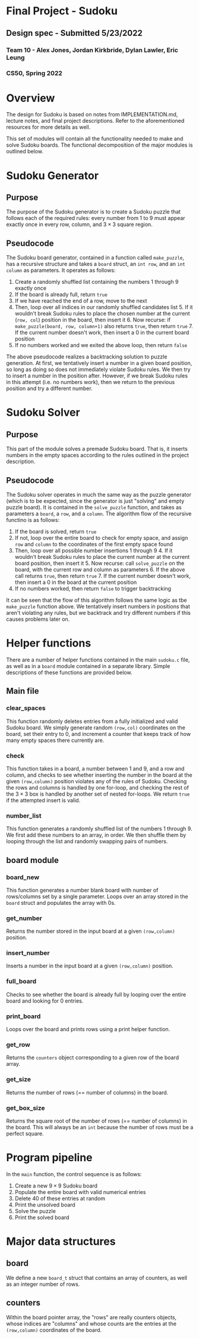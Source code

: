 # Final Project - Sudoku
## Design spec - Submitted 5/23/2022
### Team 10 - Alex Jones, Jordan Kirkbride, Dylan Lawler, Eric Leung
### CS50, Spring 2022

# Overview
The design for Sudoku is based on notes from IMPLEMENTATION.md, lecture notes, 
and final project descriptions. Refer to the aforementioned resources for more details as well.

This set of modules will contain all the functionality needed to make and solve Sudoku boards. The functional decomposition of the major modules is outlined below.

# Sudoku Generator

## Purpose
The purpose of the Sudoku generator is to create a Sudoku puzzle that follows each of the required rules: every number from $1$ to $9$ must appear exactly once in every row, column, and $3 \times 3$ square region.

## Pseudocode
The Sudoku board generator, contained in a function called `make_puzzle`, has a recursive structure and takes a `board` struct, an `int row`, and an `int column` as parameters. It operates as follows:

1. Create a randomly shuffled list containing the numbers $1$ through $9$ exactly once
2. If the board is already full, return `true`
3. If we have reached the end of a row, move to the next
4. Then, loop over all indices in our randomly shuffled candidates list
    5. If it wouldn't break Sudoku rules to place the chosen number at the current (`row, col`) position in the board, then insert it
    6. Now recurse: if `make_puzzle(board, row, column+1)` also returns `true`, then return `true`
    7. If the current number doesn't work, then insert a $0$ in the current board position
8. If no numbers worked and we exited the above loop, then return `false`

The above pseudocode realizes a backtracking solution to puzzle generation. At first, we tentatively insert a number in a given board position, so long as doing so does not immediately violate Sudoku rules. We then try to insert a number in the position after. However, if we break Sudoku rules in this attempt (i.e. no numbers work), then we return to the previous position and try a different number.

# Sudoku Solver

## Purpose
This part of the module solves a premade Sudoku board. That is, it inserts numbers in the empty spaces according to the rules outlined in the project description.

## Pseudocode
The Sudoku solver operates in much the same way as the puzzle generator (which is to be expected, since the generator is just "solving" and empty puzzle board). It is contained in the `solve_puzzle` function, and takes as parameters a `board`, a `row`, and a `column`. The algorithm flow of the recursive functino is as follows:

1. If the board is solved, return `true`
2. If not, loop over the entire board to check for empty space, and assign `row` and `column` to the coordinates of the first empty space found
3. Then, loop over all possible number insertions $1$ through $9$
    4. If it wouldn't break Sudoku rules to place the current number at the current board position, then insert it
    5. Now recurse: call `solve_puzzle` on the board, with the current row and column as parameters
    6. If the above call returns `true`, then return `true`
    7. If the current number doesn't work, then insert a $0$ in the board at the current position
8. If no numbers worked, then return `false` to trigger backtracking

It can be seen that the flow of this algorithm follows the same logic as tbe `make_puzzle` function above. We tentatively insert numbers in positions that aren't violating any rules, but we backtrack and try different numbers if this causes problems later on.

# Helper functions

There are a number of helper functions contained in the main `sudoku.c` file, as well as in a `board` module contained in a separate library. Simple descriptions of these functions are provided below.

## Main file

### clear_spaces

This function randomly deletes entries from a fully initialized and valid Sudoku board. We simply generate random `(row,col)` coordinates on the board, set their entry to $0$, and increment a counter that keeps track of how many empty spaces there currently are.

### check

This function takes in a board, a number between $1$ and $9$, and a row and column, and checks to see whether inserting the number in the board at the given `(row,column)` position violates any of the rules of Sudoku. Checking the rows and columns is handled by one for-loop, and checking the rest of the $3 \times 3$ box is handled by another set of nested for-loops. We return `true` if the attempted insert is valid.

### number_list

This function generates a randomly shuffled list of the numbers $1$ through $9$. We first add these numbers to an array, in order. We then shuffle them by looping through the list and randomly swapping pairs of numbers.

## board module

### board_new

This function generates a number blank board with number of rows/columns set by a single parameter. Loops over an array stored in the `board` struct and populates the array with $0$s.

### get_number

Returns the number stored in the input board at a given `(row,column)` position.

### insert_number

Inserts a number in the input board at a given `(row,column)` position.

### full_board

Checks to see whether the board is already full by looping over the entire board and looking for $0$ entries.

### print_board

Loops over the board and prints rows using a print helper function.

### get_row

Returns the `counters` object corresponding to a given row of the board array.
 
### get_size

Returns the number of rows (== number of columns) in the board.

### get_box_size

Returns the square root of the number of rows (== number of columns) in the board. This will always be an `int` because the number of rows must be a perfect square.

# Program pipeline

In the `main` function, the control sequence is as follows:

1. Create a new $9 \times 9$ Sudoku board
2. Populate the entire board with valid numerical entries
3. Delete $40$ of these entries at random
4. Print the unsolved board
5. Solve the puzzle
6. Print the solved board

# Major data structures

## board

We define a new `board_t` struct that contains an array of counters, as well as an integer number of rows.

## counters

Within the board pointer array, the "rows" are really counters objects, whose indices are "columns" and whose counts are the entries at the `(row,column)` coordinates of the board.
